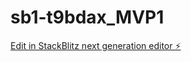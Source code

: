 # sb1-t9bdax_MVP1

[Edit in StackBlitz next generation editor ⚡️](https://stackblitz.com/~/github.com/Artie369/sb1-t9bdax_MVP1)
